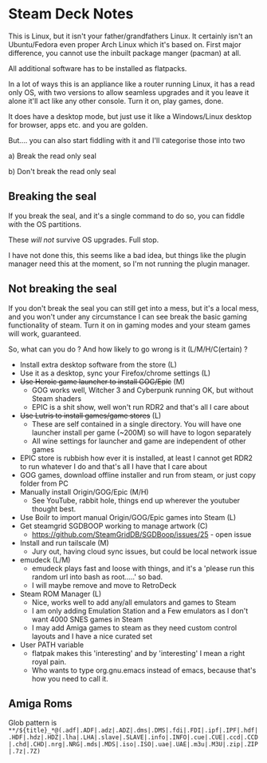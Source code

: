 Steam Deck Notes
================

This is Linux, but it isn't your father/grandfathers Linux. It certainly isn't an Ubuntu/Fedora even proper Arch Linux which it's based on. First major difference, you cannot use the inbuilt package manger (pacman) at all.

All additional software has to be installed as flatpacks.

In a lot of ways this is an appliance like a router running Linux, it has a read only OS, with two versions to allow seamless upgrades and it you leave it alone it'll act like any other console. Turn it on, play games, done.

It does have a desktop mode, but just use it like a Windows/Linux desktop for browser, apps etc. and you are golden.

But.... you can also start fiddling with it and I'll categorise those into two

a) Break the read only seal

b) Don't break the read only seal


Breaking the seal
-----------------

If you break the seal, and it's a single command to do so, you can fiddle with the OS partitions.

These _will not_ survive OS upgrades. Full stop.

I have not done this, this seems like a bad idea, but things like the plugin manager need this at the moment, so I'm not running the plugin manager.


Not breaking the seal
---------------------

If you don't break the seal you can still get into a mess, but it's a local mess, and you won't under any circumstance I can see break the basic gaming functionality of steam. Turn it on in gaming modes and your steam games will work, guaranteed.

So, what can you do ? And how likely to go wrong is it (L/M/H/C(ertain) ?

- Install extra desktop software from the store (L)
- Use it as a desktop, sync your Firefox/chrome settings (L)
- ~~Use Heroic game launcher to install GOG/Epic~~ (M)
  - GOG works well, Witcher 3 and Cyberpunk running OK, but without Steam shaders
  - EPIC is a shit show, well won't run RDR2 and that's all I care about
- ~~Use Lutris to install games/game stores~~ (L)
  - These are self contained in a single directory. You will have one launcher install per game (~200M) so will have to logon separately
  - All wine settings for launcher and game are independent of other games
- EPIC store is rubbish how ever it is installed, at least I cannot get RDR2 to run whatever I do and that's all I have that I care about
- GOG games, download offline installer and run from steam, or just copy folder from PC
- Manually install Origin/GOG/Epic (M/H)
  - See YouTube, rabbit hole, things end up wherever the youtuber thought best.
- Use Boilr to import manual Origin/GOG/Epic games into Steam (L)
- Get steamgrid SGDBOOP working to manage artwork (C)
  - https://github.com/SteamGridDB/SGDBoop/issues/25 - open issue
- Install and run tailscale (M)
  - Jury out, having cloud sync issues, but could be local network issue
- emudeck (L/M)
  - emudeck plays fast and loose with things, and it's a 'please run this random url into bash as root.....' so bad.
  - I will maybe remove and move to RetroDeck
- Steam ROM Manager (L)
  - Nice, works well to add any/all emulators and games to Steam
  - I am only adding Emulation Station and a Few emulators as I don't want 4000 SNES games in Steam
  - I may add Amiga games to steam as they need custom control layouts and I have a nice curated set
- User PATH variable
  - flatpak makes this 'interesting' and by 'interesting' I mean a right royal pain.
  - Who wants to type org.gnu.emacs instead of emacs, because that's how you need to call it.

Amiga Roms
----------

Glob pattern is 
`**/${title}_*@(.adf|.ADF|.adz|.ADZ|.dms|.DMS|.fdi|.FDI|.ipf|.IPF|.hdf|.HDF|.hdz|.HDZ|.lha|.LHA|.slave|.SLAVE|.info|.INFO|.cue|.CUE|.ccd|.CCD|.chd|.CHD|.nrg|.NRG|.mds|.MDS|.iso|.ISO|.uae|.UAE|.m3u|.M3U|.zip|.ZIP|.7z|.7Z)`
